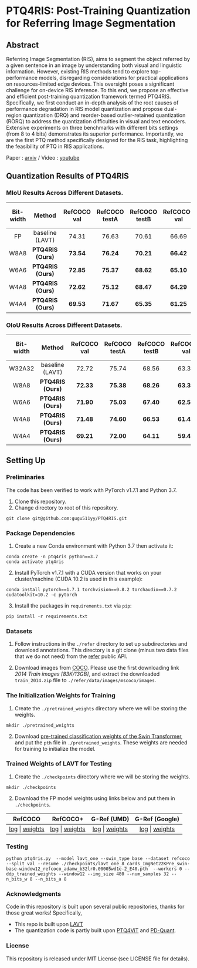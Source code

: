 # PTQ4RIS: Post-Training Quantization for Referring Image Segmentation

## Abstract

[//]: # (This repository contains the code for the paper **"PTQ4RIS: An Effective and Efficient Post-Training Quantization Framework for Referring Image Segmentation"**.)

Referring Image Segmentation (RIS), aims to segment the object referred by a given sentence in an image by understanding both visual and linguistic information. However, existing RIS methods tend to explore top-performance models, disregarding considerations for practical applications on resources-limited edge devices. This oversight poses a significant challenge for on-device RIS inference. To this end, we propose an effective and efficient post-training quantization framework termed PTQ4RIS. Specifically, we first conduct an in-depth analysis of the root causes of performance degradation in RIS model quantization and propose dual-region quantization (DRQ) and reorder-based outlier-retained quantization (RORQ) to address the quantization difficulties in visual and text encoders. Extensive experiments on three benchmarks with different bits settings (from 8 to 4 bits) demonstrates its superior performance. Importantly, we are the first PTQ method specifically designed for the RIS task, highlighting the feasibility of PTQ in RIS applications. 

Paper : [arxiv](https://github.com/gugu511yy/PTQ4RIS) / Video : [youtube](https://www.youtube.com/watch?v=EGy-PD7rRfk)

[//]: # (![PTQ4RIS Framework]&#40;image.png&#41;)

## Quantization Results of PTQ4RIS
### MIoU Results Across Different Datasets.
| **Bit-width** | **Method**                | **RefCOCO val** | **RefCOCO testA** | **RefCOCO testB** | **RefCOCO+ val** | **RefCOCO+ testA** | **RefCOCO+ testB** | **G-Ref val(U)** | **G-Ref test(U)** | **G-Ref val(G)** |
|:--------------:|:-------------------------:|:----------------:|:------------------:|:------------------:|:------------------:|:--------------------:|:------------------:|:-----------------:|:------------------:|:-----------------:|
| FP        | baseline (LAVT)            | 74.31            | 76.63              | 70.61             | 66.69             | 71.47               | 60.01               | 65.91             | 66.01              | 64.08             |
| W8A8         | **PTQ4RIS (Ours)**       | **73.54**        | **76.24**          | **70.21**         | **66.42**         | **71.32**           | **59.76**           | **65.47**         | **65.62**          | **63.93**         |
| W6A6          | **PTQ4RIS (Ours)**       | **72.85**        | **75.37**          | **68.62**         | **65.10**         | **69.70**           | **58.55**           | **65.02**         | **65.31**          | **63.66**         |
| W4A8          | **PTQ4RIS (Ours)**       | **72.62**        | **75.12**          | **68.47**         | **64.29**         | **69.50**           | **57.45**           | **63.87**         | **63.96**          | **62.08**         |
| W4A4          | **PTQ4RIS (Ours)**       | **69.53**        | **71.67**          | **65.35**         | **61.25**         | **65.77**           | **54.29**           | **60.60**         | **60.86**          | **59.92**         |

### OIoU Results Across Different Datasets.
| **Bit-width** | **Method**                | **RefCOCO val** | **RefCOCO testA** | **RefCOCO testB** | **RefCOCO+ val** | **RefCOCO+ testA** | **RefCOCO+ testB** | **G-Ref val(U)** | **G-Ref test(U)** | **G-Ref val(G)** |
|:--------------:|:-------------------------:|:----------------:|:------------------:|:------------------:|:------------------:|:--------------------:|:------------------:|:-----------------:|:------------------:|:-----------------:|
| W32A32        | baseline (LAVT)            |      72.72      |        75.74       |        68.56       |        63.38       |        68.73        |        56.08        |        62.65      |        64.10       |        60.85      |
| W8A8          | **PTQ4RIS (Ours)**       |     **72.33**    |      **75.38**     |      **68.26**     |      **63.32**     |      **68.72**      |      **56.07**      |      **62.46**    |      **63.84**     |      **60.80**    |
| W6A6          | **PTQ4RIS (Ours)**       |     **71.90**    |      **75.03**     |      **67.40**     |      **62.50**     |      **67.52**      |      **55.42**      |      **62.01**    |      **63.47**     |      **60.61**    |
| W4A8          | **PTQ4RIS (Ours)**       |     **71.48**    |      **74.60**     |      **66.53**     |      **61.43**     |      **67.17**      |      **54.39**      |      **61.29**    |      **62.38**     |      **59.68**    |
| W4A4          | **PTQ4RIS (Ours)**       |     **69.21**    |      **72.00**     |      **64.11**     |      **59.44**     |      **64.26**      |      **51.87**      |      **58.98**    |      **60.37**     |      **58.27**    |


## Setting Up
### Preliminaries
The code has been verified to work with PyTorch v1.7.1 and Python 3.7.
1. Clone this repository.
2. Change directory to root of this repository.
```shell
git clone git@github.com:gugu511yy/PTQ4RIS.git
```
### Package Dependencies
1. Create a new Conda environment with Python 3.7 then activate it:
```shell
conda create -n ptq4ris python==3.7
conda activate ptq4ris
```

2. Install PyTorch v1.7.1 with a CUDA version that works on your cluster/machine (CUDA 10.2 is used in this example):
```shell
conda install pytorch==1.7.1 torchvision==0.8.2 torchaudio==0.7.2 cudatoolkit=10.2 -c pytorch
```

3. Install the packages in `requirements.txt` via `pip`:
```shell
pip install -r requirements.txt
```

### Datasets
1. Follow instructions in the `./refer` directory to set up subdirectories
and download annotations.
This directory is a git clone (minus two data files that we do not need)
from the [refer](https://github.com/lichengunc/refer) public API.

2. Download images from [COCO](https://cocodataset.org/#download).
Please use the first downloading link *2014 Train images [83K/13GB]*, and extract
the downloaded `train_2014.zip` file to `./refer/data/images/mscoco/images`.

### The Initialization Weights for Training
1. Create the `./pretrained_weights` directory where we will be storing the weights.
```shell
mkdir ./pretrained_weights
```
2. Download [pre-trained classification weights of
the Swin Transformer](https://github.com/SwinTransformer/storage/releases/download/v1.0.0/swin_base_patch4_window12_384_22k.pth),
and put the `pth` file in `./pretrained_weights`.
These weights are needed for training to initialize the model.

### Trained Weights of LAVT for Testing
1. Create the `./checkpoints` directory where we will be storing the weights.
```shell
mkdir ./checkpoints
```
2. Download the FP model weights using links below and put them in `./checkpoints`.

| RefCOCO | RefCOCO+ | G-Ref (UMD) | G-Ref (Google) |
|:-----:|:-----:|:-----:|:-----:|
|[log](https://drive.google.com/file/d/1YIojIHqe3bxxsWOltifa2U9jH67hPHLM/view?usp=sharing) &#124; [weights](https://drive.google.com/file/d/1xFMEXr6AGU97Ypj1yr8oo00uObbeIQvJ/view?usp=sharing)|[log](https://drive.google.com/file/d/1Z34T4gEnWlvcSUQya7txOuM0zdLK7MRT/view?usp=sharing) &#124; [weights](https://drive.google.com/file/d/1HS8ZnGaiPJr-OmoUn4-4LVnVtD_zHY6w/view?usp=sharing)|[log](https://drive.google.com/file/d/14VAgahngOV8NA6noLZCqDoqaUrlW14v8/view?usp=sharing) &#124; [weights](https://drive.google.com/file/d/14g8NzgZn6HzC6tP_bsQuWmh5LnOcovsE/view?usp=sharing)|[log](https://drive.google.com/file/d/1JBXfmlwemWSvs92Rky0TlHcVuuLpt4Da/view?usp=sharing) &#124; [weights](https://drive.google.com/file/d/1IJeahFVLgKxu_BVmWacZs3oUzgTCeWcz/view?usp=sharing)|

### Testing   
```shell
python ptq4ris.py  --model lavt_one --swin_type base --dataset refcoco  --split val --resume ./checkpoints/lavt_one_8_cards_ImgNet22KPre_swin-base-window12_refcoco_adamw_b32lr0.00005wd1e-2_E40.pth  --workers 0 --ddp_trained_weights --window12 --img_size 480 --num_samples 32 --n_bits_w 8 --n_bits_a 8   

```
### Acknowledgments
Code in this repository is built upon several public repositories, thanks for those great works! Specifically,
* This repo is built upon [LAVT](https://github.com/yz93/LAVT-RIS) 
* The quantization code is partly built upon [PTQ4ViT](https://github.com/hahnyuan/PTQ4ViT) and [PD-Quant](https://github.com/hustvl/PD-Quant).

### License
This repository is released under MIT License (see LICENSE file for details).